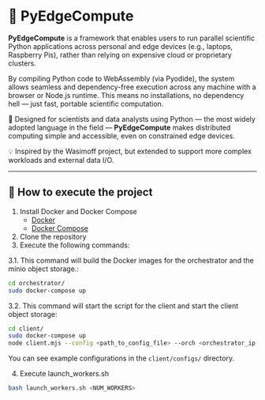 # 🚀 PyEdgeCompute

**PyEdgeCompute** is a framework that enables users to run parallel scientific Python applications across personal and edge devices (e.g., laptops, Raspberry Pis), rather than relying on expensive cloud or proprietary clusters.

By compiling Python code to WebAssembly (via Pyodide), the system allows seamless and dependency-free execution across any machine with a browser or Node.js runtime. This means no installations, no dependency hell — just fast, portable scientific computation.

🔬 Designed for scientists and data analysts using Python — the most widely adopted language in the field — **PyEdgeCompute** makes distributed computing simple and accessible, even on constrained edge devices.

💡 Inspired by the Wasimoff project, but extended to support more complex workloads and external data I/O.

---

## 🐳 How to execute the project

1. Install Docker and Docker Compose
   - [Docker](https://docs.docker.com/get-docker/)
   - [Docker Compose](https://docs.docker.com/compose/install/)
2. Clone the repository
3. Execute the following commands:

3.1. This command will build the Docker images for the orchestrator and the minio object storage.:
```bash
cd orchestrator/
sudo docker-compose up
```

3.2. This command will start the script for the client and start the client object storage:
```bash
cd client/
sudo docker-compose up
node client.mjs --config <path_to_config_file> --orch <orchestrator_ip||domain:port>
```

You can see example configurations in the `client/configs/` directory.

4. Execute launch_workers.sh
```bash
bash launch_workers.sh <NUM_WORKERS>
```
